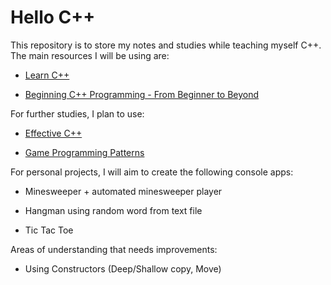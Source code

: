 # Hello C++

This repository is to store my notes and studies while teaching myself C++. The main resources I will be using are:

- [Learn C++](https://www.learncpp.com/)

- [Beginning C++ Programming - From Beginner to Beyond](https://www.udemy.com/course/beginning-c-plus-plus-programming/)

For further studies, I plan to use:

- [Effective C++](https://www.amazon.co.uk/Effective-Specific-Programs-Professional-Computing/dp/0321334876)

- [Game Programming Patterns](https://www.amazon.co.uk/Game-Programming-Patterns-Robert-Nystrom/dp/0990582906/ref=sr_1_1?crid=25WF7C1QZ245L&keywords=Game+Programming+patterns&qid=1655414855&s=books&sprefix=game+programming+patterns%2Cstripbooks%2C63&sr=1-1)

For personal projects, I will aim to create the following console apps:

- Minesweeper + automated minesweeper player

- Hangman using random word from text file

- Tic Tac Toe 

Areas of understanding that needs improvements:

- Using Constructors (Deep/Shallow copy, Move)
